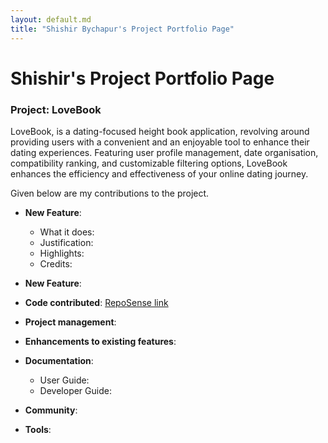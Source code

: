 ```yaml
---
layout: default.md
title: "Shishir Bychapur's Project Portfolio Page"
---
```


# Shishir's Project Portfolio Page

### Project: LoveBook

LoveBook, is a dating-focused height book application, revolving around providing users with a convenient and an
enjoyable tool to enhance their dating experiences. Featuring user profile management, date organisation, compatibility
ranking, and customizable filtering options, LoveBook enhances the efficiency and effectiveness of your online dating
journey.

Given below are my contributions to the project.

* **New Feature**:
    * What it does:
    * Justification:
    * Highlights:
    * Credits:

* **New Feature**: 

* **Code contributed**: [RepoSense link]()

* **Project management**:

* **Enhancements to existing features**:

* **Documentation**:
    * User Guide:
    * Developer Guide:

* **Community**:

* **Tools**:
